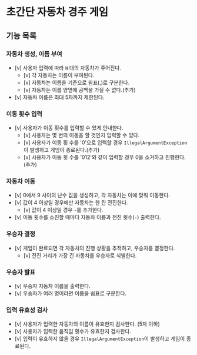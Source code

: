 # 초간단 자동차 경주 게임

## 기능 목록

### 자동차 생성, 이름 부여
- [v] 사용자 입력에 따라 `N` 대의 자동차가 주어진다.
  - [v] 각 자동차는 이름이 부여된다.
  - [v] 자동차는 이름을 기준으로 쉼표(,)로 구분한다.
  - [v] 자동차는 이름 양옆에 공백을 가질 수 없다.(추가)
- [v] 자동차 이름은 최대 5자까지 제한된다.

### 이동 횟수 입력 
- [v] 사용자가 이동 횟수를 입력할 수 있게 안내한다.
  - [v] 사용자는 몇 번의 이동을 할 것인지 입력할 수 있다.
  - [v] 사용자가 이동 횟 수를 '0'으로 입력할 경우 `IllegalArgumentException`이 발생하고 게임이 종료된다.(추가)
  - [v] 사용자가 이동 횟 수를 '012'와 같이 입력할 경우 0을 소거하고 진행한다.(추가)

### 자동차 이동
- [v] 0에서 9 사이의 난수 값을 생성하고, 각 자동차는 이에 맞춰 이동한다.
- [v] 값이 4 이상일 경우에만 자동차는 한 칸 전진한다.
  - [v] 값이 4 이상일 경우 `-`를 추가한다.
- [v] 이동 횟수를 소진할 때마다 자동차 이름과 전진 횟수(`-`) 출력한다.

### 우승자 결정
- [v] 게임이 완료되면 각 자동차의 진행 상황을 추적하고, 우승자를 결정한다.
  - [v] 전진 거리가 가장 긴 자동차를 우승자로 식별한다.

### 우승자 발표
- [v] 우승자 자동차 이름을 출력한다.
- [v] 우승자가 여러 명이라면 이름을 쉼표로 구분한다.

### 입력 유효성 검사
- [v] 사용자가 입력한 자동차의 이름이 유효한지 검사한다. (5자 이하)
- [v] 사용자가 입력한 움직임 횟수가 유효한지 검사한다.
- [v] 입력이 유효하지 않을 경우 `IllegalArgumentException`이 발생하고 게임이 종료된다.
